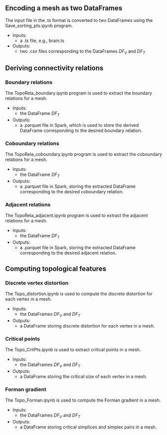 ## Encoding a mesh as two DataFrames

The input file in the .ts format is converted to two DataFrames using the Save_sorting_pts.ipynb program.
* Inputs:
  - a .ts file, e.g., brain.ts
* Outputs:
  - two .csv files corresponding to the DataFrames $DF_V$ and $DF_T$


## Deriving connectivity relations
### Boundary relations
The TopoRela_boundary.ipynb program is used to extract the boundary relations for a mesh.
* Inputs:
  - the DataFrame $DF_T$
* Outputs:
  - a .parquet file in Spark, which is used to store the derived DataFrame corresponding to the desired boundary relation.
 
### Coboundary relations
The TopoRela_coboundary.ipynb program is used to extract the coboundary relations for a mesh.
* Inputs:
  - the DataFrame $DF_T$
* Outputs:
  - a .parquet file in Spark, storing the extracted DataFrame corresponding to the desired coboundary relation.

### Adjacent relations
The TopoRela_adjacent.ipynb program is used to extract the adjacent relations for a mesh.
* Inputs:
  - the DataFrame $DF_T$
* Outputs:
  - a .parquet file in Spark, storing the extracted DataFrame corresponding to the desired adjacent relation.

## Computing topological features
### Discrete vertex distortion
The Topo_distortion.ipynb is used to compute the discrete distortion for each vertex in a mesh.
* Inputs:
  - the DataFrames $DF_V$ and $DF_T$
* Outputs:
  - a DataFrame storing discrete distortion for each vertex in a mesh.
 
### Critical points
The Topo_CritPts.ipynb is used to extract critical points in a mesh.
* Inputs:
  - the DataFrames $DF_V$ and $DF_T$
* Outputs:
  - a DataFrame storing the critical size of each vertex in a mesh.
 
### Forman gradient
The Topo_Forman.ipynb is used to compute the Forman gradient in a mesh.
* Inputs:
  - the DataFrames $DF_V$ and $DF_T$
* Outputs:
  - a DataFrame storing critical simplices and simplex pairs in a mesh.
